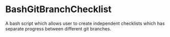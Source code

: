 # BashGitBranchChecklist
A bash script which allows user to create independent checklists which has separate progress between different git branches.
